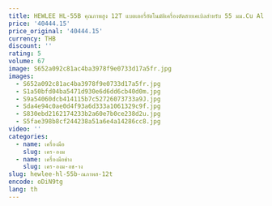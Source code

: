 ```yaml
---
title: HEWLEE HL-55B คุณภาพสูง 12T แบตเตอรี่อัตโนมัติเครื่องตัดสายเคเบิลสําหรับ 55 มม.Cu Al สาย ACSR แบตเตอรี่สายตัดเครื่องมือ
price: '40444.15'
price_original: '40444.15'
currency: THB
discount: ''
rating: 5
volume: 67
image: S652a092c81ac4ba3978f9e0733d17a5fr.jpg
images:
  - S652a092c81ac4ba3978f9e0733d17a5fr.jpg
  - S1a50bfd04ba5471d930e6d6dd6cb40d0m.jpg
  - S9a54060dcb414115b7c52726073733a9J.jpg
  - Sda4e94c0ae0d4f93a6d333a1061329c9f.jpg
  - S830ebd2162174233b2a60e7b0ce238d2u.jpg
  - S5fae398b8cf244238a51a6e4a14286cc8.jpg
video: ''
categories:
  - name: เครื่องมือ
    slug: เคร-องม
  - name: เครื่องมือช่าง
    slug: เคร-องม-อช-าง
slug: hewlee-hl-55b-ณภาพส-12t
encode: oDiN9tg
lang: th
---
```

  